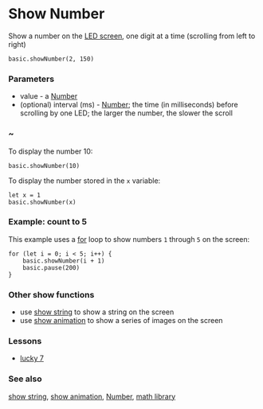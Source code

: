 # Show Number

Show a number on the [LED screen](/device/screen), one digit at a time (scrolling from left to right)

~~~~sig
basic.showNumber(2, 150)
~~~~

### Parameters

* value - a [Number](/reference/types/number)
* (optional) interval (ms) - [Number](/reference/types/number); the time (in milliseconds) before scrolling by one LED; the larger the number, the slower the scroll

### ~

To display the number 10:

~~~~blocks
basic.showNumber(10)
~~~~

To display the number stored in the `x` variable:

~~~~blocks
let x = 1
basic.showNumber(x)
~~~~

### Example: count to 5

This example uses a [for](/reference/loops/for) loop to show numbers ``1`` through ``5`` on the screen:

~~~~blocks
for (let i = 0; i < 5; i++) {
    basic.showNumber(i + 1)
    basic.pause(200)
}
~~~~

### Other show functions

* use [show string](/reference/basic/show-string) to show a string on the screen
* use [show animation](/reference/basic/show-animation) to show a series of images on the screen

### Lessons

* [lucky 7](/lessons/lucky-7)

### See also

[show string](/reference/basic/show-string), [show animation](/reference/basic/show-animation), [Number](/reference/types/number), [math library](/reference/math)

